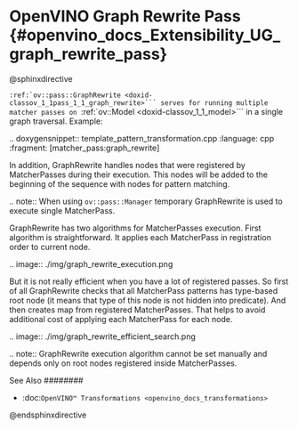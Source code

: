 # OpenVINO Graph Rewrite Pass {#openvino_docs_Extensibility_UG_graph_rewrite_pass}

@sphinxdirective

``:ref:`ov::pass::GraphRewrite <doxid-classov_1_1pass_1_1_graph_rewrite>``` serves for running multiple matcher passes on ``:ref:`ov::Model <doxid-classov_1_1_model>``` in a single graph traversal.
Example:

.. doxygensnippet:: template_pattern_transformation.cpp
   :language: cpp
   :fragment: [matcher_pass:graph_rewrite]

In addition, GraphRewrite handles nodes that were registered by MatcherPasses during their execution. This nodes will be added to the beginning of the sequence with nodes for pattern matching.

.. note:: 
   When using `ov::pass::Manager` temporary GraphRewrite is used to execute single MatcherPass.

GraphRewrite has two algorithms for MatcherPasses execution. First algorithm is straightforward. It applies each MatcherPass in registration order to current node.

.. image:: ./img/graph_rewrite_execution.png

But it is not really efficient when you have a lot of registered passes. So first of all GraphRewrite checks that all MatcherPass patterns has type-based root node (it means that type of this node is not hidden into predicate).
And then creates map from registered MatcherPasses. That helps to avoid additional cost of applying each MatcherPass for each node.

.. image:: ./img/graph_rewrite_efficient_search.png

.. note::
   GraphRewrite execution algorithm cannot be set manually and depends only on root nodes registered inside MatcherPasses.

See Also
########

* :doc:`OpenVINO™ Transformations <openvino_docs_transformations>`

@endsphinxdirective

